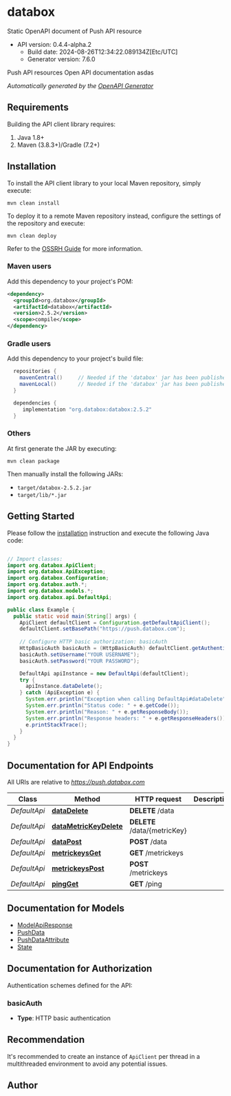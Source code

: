 # databox

Static OpenAPI document of Push API resource
- API version: 0.4.4-alpha.2
  - Build date: 2024-08-26T12:34:22.089134Z[Etc/UTC]
  - Generator version: 7.6.0

Push API resources Open API documentation asdas


*Automatically generated by the [OpenAPI Generator](https://openapi-generator.tech)*


## Requirements

Building the API client library requires:
1. Java 1.8+
2. Maven (3.8.3+)/Gradle (7.2+)

## Installation

To install the API client library to your local Maven repository, simply execute:

```shell
mvn clean install
```

To deploy it to a remote Maven repository instead, configure the settings of the repository and execute:

```shell
mvn clean deploy
```

Refer to the [OSSRH Guide](http://central.sonatype.org/pages/ossrh-guide.html) for more information.

### Maven users

Add this dependency to your project's POM:

```xml
<dependency>
  <groupId>org.databox</groupId>
  <artifactId>databox</artifactId>
  <version>2.5.2</version>
  <scope>compile</scope>
</dependency>
```

### Gradle users

Add this dependency to your project's build file:

```groovy
  repositories {
    mavenCentral()     // Needed if the 'databox' jar has been published to maven central.
    mavenLocal()       // Needed if the 'databox' jar has been published to the local maven repo.
  }

  dependencies {
     implementation "org.databox:databox:2.5.2"
  }
```

### Others

At first generate the JAR by executing:

```shell
mvn clean package
```

Then manually install the following JARs:

* `target/databox-2.5.2.jar`
* `target/lib/*.jar`

## Getting Started

Please follow the [installation](#installation) instruction and execute the following Java code:

```java

// Import classes:
import org.databox.ApiClient;
import org.databox.ApiException;
import org.databox.Configuration;
import org.databox.auth.*;
import org.databox.models.*;
import org.databox.api.DefaultApi;

public class Example {
  public static void main(String[] args) {
    ApiClient defaultClient = Configuration.getDefaultApiClient();
    defaultClient.setBasePath("https://push.databox.com");
    
    // Configure HTTP basic authorization: basicAuth
    HttpBasicAuth basicAuth = (HttpBasicAuth) defaultClient.getAuthentication("basicAuth");
    basicAuth.setUsername("YOUR USERNAME");
    basicAuth.setPassword("YOUR PASSWORD");

    DefaultApi apiInstance = new DefaultApi(defaultClient);
    try {
      apiInstance.dataDelete();
    } catch (ApiException e) {
      System.err.println("Exception when calling DefaultApi#dataDelete");
      System.err.println("Status code: " + e.getCode());
      System.err.println("Reason: " + e.getResponseBody());
      System.err.println("Response headers: " + e.getResponseHeaders());
      e.printStackTrace();
    }
  }
}

```

## Documentation for API Endpoints

All URIs are relative to *https://push.databox.com*

Class | Method | HTTP request | Description
------------ | ------------- | ------------- | -------------
*DefaultApi* | [**dataDelete**](docs/DefaultApi.md#dataDelete) | **DELETE** /data | 
*DefaultApi* | [**dataMetricKeyDelete**](docs/DefaultApi.md#dataMetricKeyDelete) | **DELETE** /data/{metricKey} | 
*DefaultApi* | [**dataPost**](docs/DefaultApi.md#dataPost) | **POST** /data | 
*DefaultApi* | [**metrickeysGet**](docs/DefaultApi.md#metrickeysGet) | **GET** /metrickeys | 
*DefaultApi* | [**metrickeysPost**](docs/DefaultApi.md#metrickeysPost) | **POST** /metrickeys | 
*DefaultApi* | [**pingGet**](docs/DefaultApi.md#pingGet) | **GET** /ping | 


## Documentation for Models

 - [ModelApiResponse](docs/ModelApiResponse.md)
 - [PushData](docs/PushData.md)
 - [PushDataAttribute](docs/PushDataAttribute.md)
 - [State](docs/State.md)


<a id="documentation-for-authorization"></a>
## Documentation for Authorization


Authentication schemes defined for the API:
<a id="basicAuth"></a>
### basicAuth

- **Type**: HTTP basic authentication


## Recommendation

It's recommended to create an instance of `ApiClient` per thread in a multithreaded environment to avoid any potential issues.

## Author



